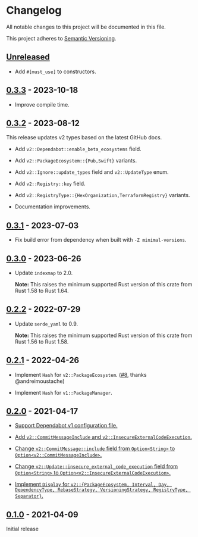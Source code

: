 # Changelog

All notable changes to this project will be documented in this file.

This project adheres to [Semantic Versioning](https://semver.org).

<!--
Note: In this file, do not use the hard wrap in the middle of a sentence for compatibility with GitHub comment style markdown rendering.
-->

## [Unreleased]

- Add `#[must_use]` to constructors.

## [0.3.3] - 2023-10-18

- Improve compile time.

## [0.3.2] - 2023-08-12

This release updates v2 types based on the latest GitHub docs.

- Add `v2::Dependabot::enable_beta_ecosystems` field.

- Add `v2::PackageEcosystem::{Pub,Swift}` variants.

- Add `v2::Ignore::update_types` field and `v2::UpdateType` enum.

- Add `v2::Registry::key` field.

- Add `v2::RegistryType::{HexOrganization,TerraformRegistry}` variants.

- Documentation improvements.

## [0.3.1] - 2023-07-03

- Fix build error from dependency when built with `-Z minimal-versions`.

## [0.3.0] - 2023-06-26

- Update `indexmap` to 2.0.

  **Note:** This raises the minimum supported Rust version of this crate from Rust 1.58 to Rust 1.64.

## [0.2.2] - 2022-07-29

- Update `serde_yaml` to 0.9.

  **Note:** This raises the minimum supported Rust version of this crate from Rust 1.56 to Rust 1.58.

## [0.2.1] - 2022-04-26

- Implement `Hash` for `v2::PackageEcosystem`. ([#8](https://github.com/taiki-e/dependabot-config/pull/8), thanks @andreimoustache)

- Implement `Hash` for `v1::PackageManager`.

## [0.2.0] - 2021-04-17

- [Support Dependabot v1 configuration file.](https://github.com/taiki-e/dependabot-config/pull/3)

- [Add `v2::CommitMessageInclude` and `v2::InsecureExternalCodeExecution`.](https://github.com/taiki-e/dependabot-config/pull/3)

- [Change `v2::CommitMessage::include` field from `Option<String>` to `Option<v2::CommitMessageInclude>`.](https://github.com/taiki-e/dependabot-config/pull/3)

- [Change `v2::Update::insecure_external_code_execution` field from `Option<String>` to `Option<v2::InsecureExternalCodeExecution>`.](https://github.com/taiki-e/dependabot-config/pull/3)

- [Implement `Display` for `v2::{PackageEcosystem, Interval, Day, DependencyType, RebaseStrategy, VersioningStrategy, RegistryType, Separator}`.](https://github.com/taiki-e/dependabot-config/pull/3)

## [0.1.0] - 2021-04-09

Initial release

[Unreleased]: https://github.com/taiki-e/dependabot-config/compare/v0.3.3...HEAD
[0.3.3]: https://github.com/taiki-e/dependabot-config/compare/v0.3.2...v0.3.3
[0.3.2]: https://github.com/taiki-e/dependabot-config/compare/v0.3.1...v0.3.2
[0.3.1]: https://github.com/taiki-e/dependabot-config/compare/v0.3.0...v0.3.1
[0.3.0]: https://github.com/taiki-e/dependabot-config/compare/v0.2.2...v0.3.0
[0.2.2]: https://github.com/taiki-e/dependabot-config/compare/v0.2.1...v0.2.2
[0.2.1]: https://github.com/taiki-e/dependabot-config/compare/v0.2.0...v0.2.1
[0.2.0]: https://github.com/taiki-e/dependabot-config/compare/v0.1.0...v0.2.0
[0.1.0]: https://github.com/taiki-e/dependabot-config/releases/tag/v0.1.0
